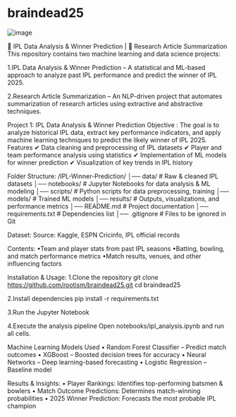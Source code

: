 # braindead25
![image](https://github.com/user-attachments/assets/d355784f-c092-417b-830f-6894ed05dc50)

🏏 IPL Data Analysis & Winner Prediction | 📜 Research Article Summarization
This repository contains two machine learning and data science projects:

1.IPL Data Analysis & Winner Prediction – A statistical and ML-based approach to analyze past IPL performance and predict the winner of IPL 2025.

2.Research Article Summarization – An NLP-driven project that automates summarization of research articles using extractive and abstractive techniques.

Project 1: IPL Data Analysis & Winner Prediction
Objective : The goal is to analyze historical IPL data, extract key performance indicators, and apply machine learning techniques to predict the likely winner of IPL 2025.
Features
✔ Data cleaning and preprocessing of IPL datasets
✔ Player and team performance analysis using statistics
✔ Implementation of ML models for winner prediction
✔ Visualization of key trends in IPL history

Folder Structure:
/IPL-Winner-Prediction/
│── data/                 # Raw & cleaned IPL datasets
│── notebooks/            # Jupyter Notebooks for data analysis & ML modeling
│── scripts/              # Python scripts for data preprocessing, training
│── models/               # Trained ML models
│── results/              # Outputs, visualizations, and performance metrics
│── README.md             # Project documentation
│── requirements.txt      # Dependencies list
│── .gitignore            # Files to be ignored in Git

Dataset:
Source: Kaggle, ESPN Cricinfo, IPL official records

Contents:
•Team and player stats from past IPL seasons
•Batting, bowling, and match performance metrics
•Match results, venues, and other influencing factors

Installation & Usage:
1.Clone the repository
git clone https://github.com/rootism/braindead25.git
cd braindead25

2.Install dependencies
pip install -r requirements.txt

3.Run the Jupyter Notebook

4.Execute the analysis pipeline
Open notebooks/ipl_analysis.ipynb and run all cells.

Machine Learning Models Used
• Random Forest Classifier – Predict match outcomes
• XGBoost – Boosted decision trees for accuracy
• Neural Networks – Deep learning-based forecasting
• Logistic Regression – Baseline model

Results & Insights:
• Player Rankings: Identifies top-performing batsmen & bowlers
• Match Outcome Predictions: Determines match-winning probabilities
• 2025 Winner Prediction: Forecasts the most probable IPL champion







